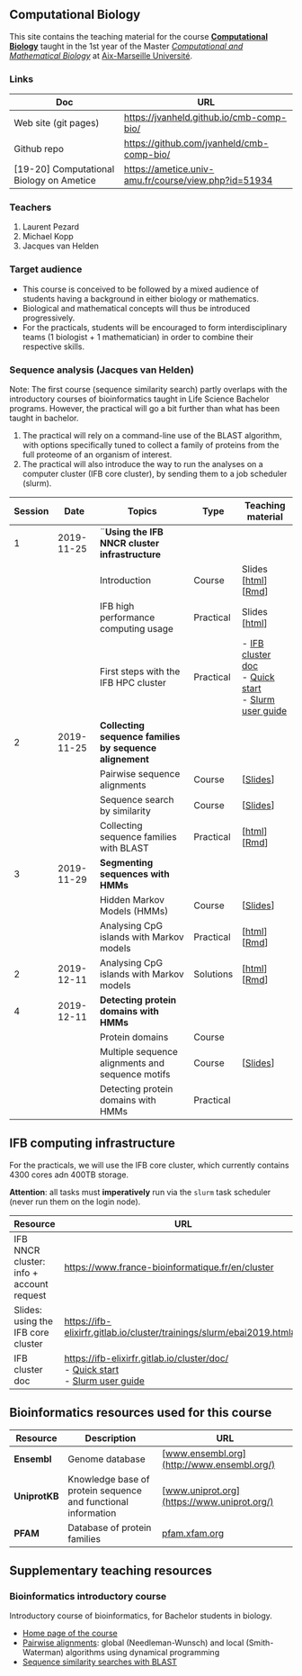 ## Computational Biology

This site contains the teaching material for the course [**Computational Biology**](https://formations.univ-amu.fr/ME5SIN-S51IN1Z4-en.html) taught in the 1st year of the Master [*Computational and Mathematical Biology*](https://formations.univ-amu.fr/ME5SBI-PRSBI5AA-en.html) at [Aix-Marseille Université](https://www.univ-amu.fr/). 

### Links

| Doc | URL | 
|-------------------|------------------------------------------|
| Web site (git pages) | <https://jvanheld.github.io/cmb-comp-bio/> |
| Github repo | <https://github.com/jvanheld/cmb-comp-bio/> |
| [19-20] Computational Biology on Ametice | <https://ametice.univ-amu.fr/course/view.php?id=51934> |

### Teachers

1. Laurent Pezard
2. Michael Kopp
3. Jacques van Helden

### Target audience

- This course is conceived to be followed by a mixed audience of students having a background in either biology or mathematics. 
- Biological and mathematical concepts will thus be introduced progressively. 
- For the practicals, students will be encouraged to form interdisciplinary teams (1 biologist + 1 mathematician) in order to combine their respective skills. 

### Sequence analysis (Jacques van Helden)

Note: The first course (sequence similarity search) partly overlaps with the introductory courses of bioinformatics taught in Life Science Bachelor programs. However, the practical will go a bit further than what has been taught in bachelor. 

1. The practical will rely on a command-line use of the BLAST algorithm, with options specifically tuned to collect a family of proteins from the full proteome of an organism of interest.
2. The practical will also introduce the way to run the analyses on a computer cluster (IFB core cluster), by sending them to a job scheduler (slurm). 

| Session | Date | Topics | Type | Teaching material |
|-----|--------|----------------------------------|-------------|------------------------|
| 1 | 2019-11-25 | ¨**Using the IFB NNCR cluster infrastructure** |
| | | Introduction                            | Course     | Slides [[html](slides/01_NNCR-working-environment.html)] [[Rmd](https://raw.githubusercontent.com/jvanheld/cmb-comp-bio/master/slides/01_NNCR-working-environment.Rmd)] |
| | | IFB high performance computing usage | Practical | Slides [[html](https://ifb-elixirfr.gitlab.io/cluster/trainings/slurm/ebai2019.html)] |
| | | First steps with the IFB HPC cluster | Practical | - [IFB cluster doc](https://ifb-elixirfr.gitlab.io/cluster/doc/)<br>- [Quick start](https://ifb-elixirfr.gitlab.io/cluster/doc/quick-start/) <br>- [Slurm user guide](https://ifb-elixirfr.gitlab.io/cluster/doc/slurm_user_guide/) |
| 2  | 2019-11-25 | **Collecting sequence families by sequence alignement**      |
| | | Pairwise sequence alignments      | Course     | [[Slides](http://pedagogix-tagc.univ-mrs.fr/courses/bioinfo_intro/pdf_files/03.02.pairwise_alignment_slides.pdf)] |
| | | Sequence search by similarity      | Course     | [[Slides](http://pedagogix-tagc.univ-mrs.fr/courses/bioinfo_intro/pdf_files/03.03.similarity_searches_slides.pdf)] |
| | | Collecting sequence families with BLAST | Practical  | [[html](practicals/blast_proteome/blast_protein-family.html)][[Rmd](https://raw.githubusercontent.com/jvanheld/cmb-comp-bio/master/practicals/blast_proteome/blast_protein-family.Rmd)] |
| 3 | 2019-11-29 | **Segmenting sequences with HMMs** |
| | | Hidden Markov Models (HMMs)             | Course     | [[Slides](http://pedagogix-tagc.univ-mrs.fr/courses/bioinfo_intro/pdf_files/03.05.Hidden-Markov-Models.pdf)]  |
| |  | Analysing CpG islands with Markov models        | Practical  | [[html](practicals/markov-models/markov-models.html)] [[Rmd](https://raw.githubusercontent.com/jvanheld/cmb-comp-bio/master/practicals/markov-models/markov-models.Rmd)] |
| 2 | 2019-12-11 |  Analysing CpG islands with Markov models | Solutions  | [[html](practicals/markov-models/markov-models_solutions.html)] [[Rmd](https://raw.githubusercontent.com/jvanheld/cmb-comp-bio/master/practicals/markov-models/markov-models_solutions.Rmd)] |
| 4 | 2019-12-11 | **Detecting protein domains with HMMs** |
| | | Protein domains                         | Course     |  |
| | | Multiple sequence alignments and sequence motifs | Course     | [[Slides](http://pedagogix-tagc.univ-mrs.fr/courses/bioinfo_intro/pdf_files/03.04.multiple_alignments_slides.pdf)] |
| | | Detecting protein domains with HMMs     | Practical  |  |


## IFB computing infrastructure

For the practicals, we will use the IFB core cluster, which currently contains 4300 cores adn 400TB storage. 

**Attention**: all tasks must **imperatively** run via the `slurm` task scheduler (never run them on the login node). 

| Resource | URL | 
|------------------------|----------------------------------|
| IFB NNCR cluster: info + account request | https://www.france-bioinformatique.fr/en/cluster |
| Slides: using the IFB core cluster |  https://ifb-elixirfr.gitlab.io/cluster/trainings/slurm/ebai2019.html#1 |
| IFB cluster doc | https://ifb-elixirfr.gitlab.io/cluster/doc/<br>- [Quick start](https://ifb-elixirfr.gitlab.io/cluster/doc/quick-start/) <br>- [Slurm user guide](https://ifb-elixirfr.gitlab.io/cluster/doc/slurm_user_guide/) | 


## Bioinformatics resources used for this course

| Resource | Description | URL | 
|-------|----------------------------------|-------------------|
| **Ensembl** | Genome database | [www.ensembl.org](http://www.ensembl.org/) |
| **UniprotKB** | Knowledge base of protein sequence and functional information | [www.uniprot.org](https://www.uniprot.org/) | 
| **PFAM** | Database of protein families | [pfam.xfam.org](https://pfam.xfam.org/) |

## Supplementary teaching resources

### Bioinformatics introductory course

Introductory course of bioinformatics, for Bachelor students in biology. 

- [Home page of the course](http://pedagogix-tagc.univ-mrs.fr/courses/bioinfo_intro)
- [Pairwise alignments](http://pedagogix-tagc.univ-mrs.fr/courses/bioinfo_intro/pdf_files/03.02.pairwise_alignment_slides.pdf): global (Needleman-Wunsch) and local (Smith-Waterman) algorithms using dynamical programming
- [Sequence similarity searches with BLAST](http://pedagogix-tagc.univ-mrs.fr/courses/bioinfo_intro/pdf_files/03.03.similarity_searches_slides.pdf)




